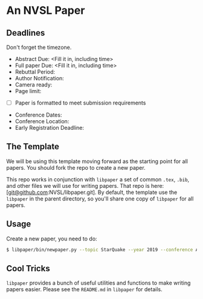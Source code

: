 # An NVSL Paper

## Deadlines

Don't forget the timezone.

* Abstract Due: <Fill it in, including time>
* Full paper Due: <Fill it in, including time>
* Rebuttal Period: <Fill it in>
* Author Notification: <Fill it in>
* Camera ready: <Fill it in>
* Page limit: <Fill it in>
- [ ] Paper is formatted to meet submission requirements

* Conference Dates: <Fill it in>
* Conference Location: <Fill it in>
* Early Registration Deadline: <Fill it in>


## The Template

We will be using this template moving forward as the starting point for all papers.  You should fork the repo to create a new paper.

This repo works in conjunction with `libpaper` a set of common `.tex`, `.bib`, and other files we will use for writing papers.  That repo is here:  [git@github.com:NVSL/libpaper.git].  By default, the template use the `libpaper` in the parent directory, so you'll share one copy of `libpaper` for all papers.

## Usage

Create a new paper, you need to do:

```sh
$ libpaper/bin/newpaper.py --topic StarQuake --year 2019 --conference ASPLOS --github-user stevenjswanson
```

## Cool Tricks

`libpaper` provides a bunch of useful utilities and functions to make writing papers easier.  Please see the `README.md` in `libpaper` for details.  
